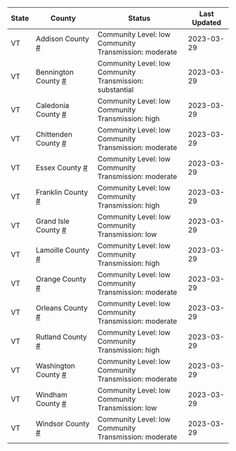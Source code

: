 State | County | Status | Last Updated
--- | --- | --- | --- 
VT | Addison County <a href="#addison_county">#</a> | <a name="addison_county"></a>Community Level: low<br/>Community Transmission: moderate | 2023-03-29
VT | Bennington County <a href="#bennington_county">#</a> | <a name="bennington_county"></a>Community Level: low<br/>Community Transmission: substantial | 2023-03-29
VT | Caledonia County <a href="#caledonia_county">#</a> | <a name="caledonia_county"></a>Community Level: low<br/>Community Transmission: high | 2023-03-29
VT | Chittenden County <a href="#chittenden_county">#</a> | <a name="chittenden_county"></a>Community Level: low<br/>Community Transmission: moderate | 2023-03-29
VT | Essex County <a href="#essex_county">#</a> | <a name="essex_county"></a>Community Level: low<br/>Community Transmission: moderate | 2023-03-29
VT | Franklin County <a href="#franklin_county">#</a> | <a name="franklin_county"></a>Community Level: low<br/>Community Transmission: high | 2023-03-29
VT | Grand Isle County <a href="#grand_isle_county">#</a> | <a name="grand_isle_county"></a>Community Level: low<br/>Community Transmission: low | 2023-03-29
VT | Lamoille County <a href="#lamoille_county">#</a> | <a name="lamoille_county"></a>Community Level: low<br/>Community Transmission: high | 2023-03-29
VT | Orange County <a href="#orange_county">#</a> | <a name="orange_county"></a>Community Level: low<br/>Community Transmission: moderate | 2023-03-29
VT | Orleans County <a href="#orleans_county">#</a> | <a name="orleans_county"></a>Community Level: low<br/>Community Transmission: moderate | 2023-03-29
VT | Rutland County <a href="#rutland_county">#</a> | <a name="rutland_county"></a>Community Level: low<br/>Community Transmission: high | 2023-03-29
VT | Washington County <a href="#washington_county">#</a> | <a name="washington_county"></a>Community Level: low<br/>Community Transmission: moderate | 2023-03-29
VT | Windham County <a href="#windham_county">#</a> | <a name="windham_county"></a>Community Level: low<br/>Community Transmission: low | 2023-03-29
VT | Windsor County <a href="#windsor_county">#</a> | <a name="windsor_county"></a>Community Level: low<br/>Community Transmission: moderate | 2023-03-29
